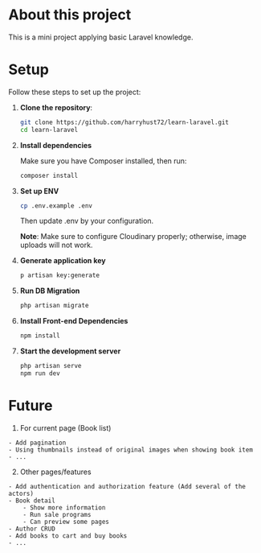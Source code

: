 # About this project
This is a mini project applying basic Laravel knowledge.

# Setup

Follow these steps to set up the project:

1. **Clone the repository**:
   ```bash
   git clone https://github.com/harryhust72/learn-laravel.git
   cd learn-laravel
2. **Install dependencies**

    Make sure you have Composer installed, then run:

    ```bash
    composer install
3. **Set up ENV**
    ```bash
    cp .env.example .env
    ```
    Then update .env by your configuration.

    **Note**:
    Make sure to configure Cloudinary properly; otherwise, image uploads will not work.

4. **Generate application key**

    ```bash
    p artisan key:generate
5. **Run DB Migration**

    ```bash
    php artisan migrate
6. **Install Front-end Dependencies**
    ```bash
    npm install
7. **Start the development server**
    ```bash
    php artisan serve
    npm run dev

# Future
1. For current page (Book list)
```
- Add pagination
- Using thumbnails instead of original images when showing book item
- ...
```

2. Other pages/features
```
- Add authentication and authorization feature (Add several of the actors)
- Book detail 
    - Show more information
    - Run sale programs
    - Can preview some pages
- Author CRUD
- Add books to cart and buy books
- ...
```
